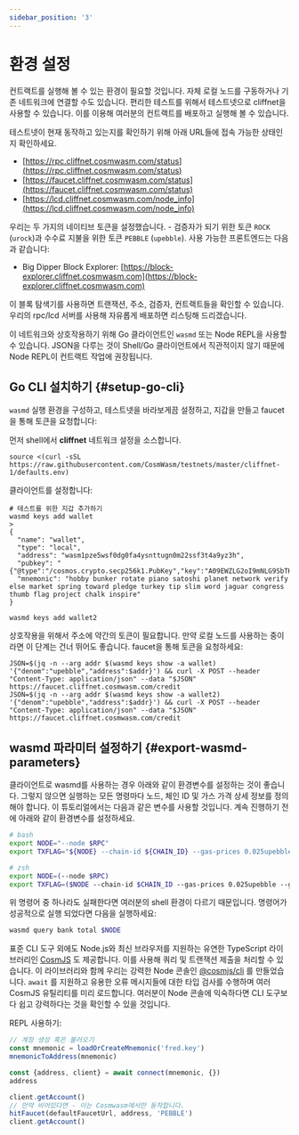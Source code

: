 ```yaml
---
sidebar_position: '3'
---
```


# 환경 설정

컨트랙트를 실행해 볼 수 있는 환경이 필요할 것입니다. 자체 로컬 노드를 구동하거나 기존 네트워크에 연결할 수도 있습니다. 편리한 테스트를 위해서 테스트넷으로 cliffnet을 사용할 수 있습니다. 이를 이용해 여러분의 컨트랙트를 배포하고 실행해 볼 수 있습니다.

테스트넷이 현재 동작하고 있는지를 확인하기 위해 아래 URL들에 접속 가능한 상태인지 확인하세요.

- [https://rpc.cliffnet.cosmwasm.com/status](https://rpc.cliffnet.cosmwasm.com/status)
- [https://faucet.cliffnet.cosmwasm.com/status](https://faucet.cliffnet.cosmwasm.com/status)
- [https://lcd.cliffnet.cosmwasm.com/node_info](https://lcd.cliffnet.cosmwasm.com/node_info)

우리는 두 가지의 네이티브 토큰을 설정했습니다. - 검증자가 되기 위한 토큰 `ROCK` (`urock`)과 수수료 지불을 위한 토큰 `PEBBLE` (`upebble`). 사용 가능한 프론트엔드는 다음과 같습니다:

- Big Dipper Block Explorer: [https://block-explorer.cliffnet.cosmwasm.com](https://block-explorer.cliffnet.cosmwasm.com)

이 블록 탐색기를 사용하면 트랜잭션, 주소, 검증자, 컨트랙트들을 확인할 수 있습니다. 우리의 rpc/lcd 서버를 사용해 자유롭게 배포하면 리스팅해 드리겠습니다.

이 네트워크와 상호작용하기 위해 Go 클라이언트인 `wasmd` 또는 Node REPL을 사용할 수 있습니다. JSON을 다루는 것이 Shell/Go 클라이언트에서 직관적이지 않기 때문에 Node REPL이 컨트랙트 작업에 권장됩니다.

## Go CLI 설치하기 {#setup-go-cli}

`wasmd` 실행 환경을 구성하고, 테스트넷을 바라보게끔 설정하고, 지갑을 만들고 faucet을 통해 토큰을 요청합니다:

먼저 shell에서 **cliffnet** 네트워크 설정을 소스합니다.

```shell
source <(curl -sSL https://raw.githubusercontent.com/CosmWasm/testnets/master/cliffnet-1/defaults.env)
```

클라이언트를 설정합니다:

```shell
# 테스트를 위한 지갑 추가하기
wasmd keys add wallet
>
{
  "name": "wallet",
  "type": "local",
  "address": "wasm1pze5wsf0dg0fa4ysnttugn0m22ssf3t4a9yz3h",
  "pubkey": "{"@type":"/cosmos.crypto.secp256k1.PubKey","key":"A09EWZLG2oI9mNLG9SbTHjMJEZvH+DGhshjLsUKP5Ijd"}",
  "mnemonic": "hobby bunker rotate piano satoshi planet network verify else market spring toward pledge turkey tip slim word jaguar congress thumb flag project chalk inspire"
}

wasmd keys add wallet2
```

상호작용을 위해서 주소에 약간의 토큰이 필요합니다. 만약 로컬 노드를 사용하는 중이라면 이 단계는 건너 뛰어도 좋습니다. faucet을 통해 토큰을 요청하세요:

```shell
JSON=$(jq -n --arg addr $(wasmd keys show -a wallet) '{"denom":"upebble","address":$addr}') && curl -X POST --header "Content-Type: application/json" --data "$JSON" https://faucet.cliffnet.cosmwasm.com/credit
JSON=$(jq -n --arg addr $(wasmd keys show -a wallet2) '{"denom":"upebble","address":$addr}') && curl -X POST --header "Content-Type: application/json" --data "$JSON" https://faucet.cliffnet.cosmwasm.com/credit
```

## wasmd 파라미터 설정하기 {#export-wasmd-parameters}

클라이언트로 wasmd를 사용하는 경우 아래와 같이 환경변수를 설정하는 것이 좋습니다. 그렇지 않으면 실행하는 모든 명령마다 노드, 체인 ID 및 가스 가격 상세 정보를 정의해야 합니다. 이 튜토리얼에서는 다음과 같은 변수를 사용할 것입니다. 계속 진행하기 전에 아래와 같이 환경변수를 설정하세요.

```bash
# bash
export NODE="--node $RPC"
export TXFLAG="${NODE} --chain-id ${CHAIN_ID} --gas-prices 0.025upebble --gas auto --gas-adjustment 1.3"

# zsh
export NODE=(--node $RPC)
export TXFLAG=($NODE --chain-id $CHAIN_ID --gas-prices 0.025upebble --gas auto --gas-adjustment 1.3)
```

위 명령어 중 하나라도 실패한다면 여러분의 shell 환경이 다르기 때문입니다. 명령어가 성공적으로 실행 되었다면 다음을 실행하세요:

```bash
wasmd query bank total $NODE
```

표준 CLI 도구 외에도 Node.js와 최신 브라우저를 지원하는 유연한 TypeScript 라이브러리인 [CosmJS](https://github.com/CosmWasm/cosmjs) 도 제공합니다. 이를 사용해 쿼리 및 트랜잭션 제출을 처리할 수 있습니다. 이 라이브러리와 함께 우리는 강력한 Node 콘솔인 [@cosmjs/cli](https://www.npmjs.com/package/@cosmjs/cli) 를 만들었습니다. `await` 를 지원하고 유용한 오류 메시지들에 대한 타입 검사를 수행하며 여러 CosmJS 유틸리티를 미리 로드합니다. 여러분이 Node 콘솔에 익숙하다면 CLI 도구보다 쉽고 강력하다는 것을 확인할 수 있을 것입니다.

REPL 사용하기:

```js
// 계정 생성 혹은 불러오기
const mnemonic = loadOrCreateMnemonic('fred.key')
mnemonicToAddress(mnemonic)

const {address, client} = await connect(mnemonic, {})
address

client.getAccount()
// 만약 비어있다면 - 이는 Cosmwasm에서만 동작합니다.
hitFaucet(defaultFaucetUrl, address, 'PEBBLE')
client.getAccount()
```

